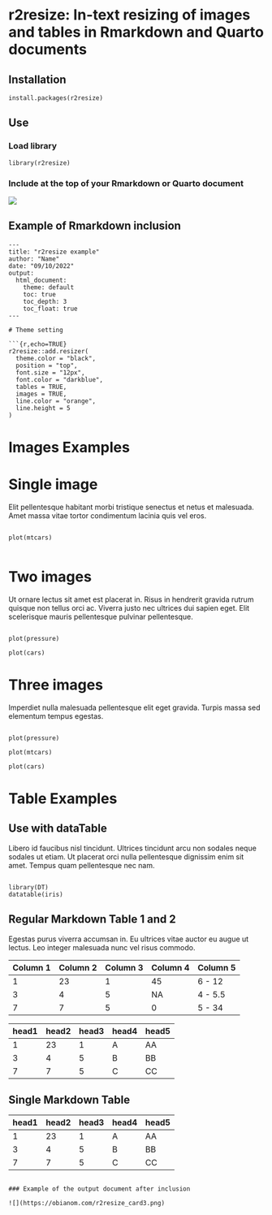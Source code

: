 # r2resize: In-text resizing of images and tables in Rmarkdown and Quarto documents

## Installation 

```{r}
install.packages(r2resize)

```

## Use

### Load library

```{r}
library(r2resize)
```

### Include at the top of your Rmarkdown or Quarto document

![](https://obianom.com/r2resize_card.png)

## Example of Rmarkdown inclusion

```
---
title: "r2resize example"
author: "Name"
date: "09/10/2022"
output:
  html_document:
    theme: default
    toc: true
    toc_depth: 3
    toc_float: true
---

# Theme setting

```{r,echo=TRUE}
r2resize::add.resizer(
  theme.color = "black",
  position = "top",
  font.size = "12px",
  font.color = "darkblue",
  tables = TRUE,
  images = TRUE,
  line.color = "orange",
  line.height = 5
)

```

# Images Examples


# Single image

Elit pellentesque habitant morbi tristique senectus et netus et malesuada. Amet massa vitae tortor condimentum lacinia quis vel eros. 

```{r pressure1, echo=FALSE}

plot(mtcars)


```

# Two images

Ut ornare lectus sit amet est placerat in. Risus in hendrerit gravida rutrum quisque non tellus orci ac. Viverra justo nec ultrices dui sapien eget. Elit scelerisque mauris pellentesque pulvinar pellentesque. 

```{r pressure2, echo=FALSE}

plot(pressure)

plot(cars)

```


# Three images

Imperdiet nulla malesuada pellentesque elit eget gravida. Turpis massa sed elementum tempus egestas.

```{r pressure3, echo=FALSE}

plot(pressure)

plot(mtcars)

plot(cars)

```

# Table Examples

## Use with dataTable 

Libero id faucibus nisl tincidunt. Ultrices tincidunt arcu non sodales neque sodales ut etiam. Ut placerat orci nulla pellentesque dignissim enim sit amet. Tempus quam pellentesque nec nam. 

```{r}

library(DT)
datatable(iris)

```



## Regular Markdown Table 1 and 2

Egestas purus viverra accumsan in. Eu ultrices vitae auctor eu augue ut lectus. Leo integer malesuada nunc vel risus commodo.

| Column 1 | Column 2 | Column 3 | Column 4 | Column 5 |
|----------|----------|----------|----------|----------|
| 1        | 23       | 1        | 45       | 6 - 12   |
| 3        | 4        | 5        | NA       | 4 - 5.5  |
| 7        | 7        | 5        | 0        | 5 - 34   |

| head1 | head2 | head3 | head4 | head5 |
|-------|-------|-------|-------|-------|
| 1     | 23    | 1     | A     | AA    |
| 3     | 4     | 5     | B     | BB    |
| 7     | 7     | 5     | C     | CC    |



## Single Markdown Table

| head1 | head2 | head3 | head4 | head5 |
|-------|-------|-------|-------|-------|
| 1     | 23    | 1     | A     | AA    |
| 3     | 4     | 5     | B     | BB    |
| 7     | 7     | 5     | C     | CC    |

```

### Example of the output document after inclusion

![](https://obianom.com/r2resize_card3.png)
